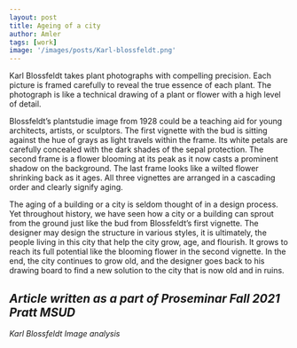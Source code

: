 ```yaml
---
layout: post
title: Ageing of a city
author: Amler
tags: [work]
image: '/images/posts/Karl-blossfeldt.png'
---
```


Karl Blossfeldt takes plant photographs with compelling precision. Each picture is framed carefully to reveal the true essence of each plant. The photograph is like a technical drawing of a plant or flower with a high level of detail.

Blossfeldt’s plantstudie image from 1928 could be a teaching aid for young architects, artists, or sculptors. The first vignette with the bud is sitting against the hue of grays as light travels within the frame. Its white petals are carefully concealed with the dark shades of the sepal protection. The second frame is a flower blooming at its peak as it now casts a prominent shadow on the background. The last frame looks like a wilted flower shrinking back as it ages. All three vignettes are arranged in a cascading order and clearly signify aging.

The aging of a building or a city is seldom thought of in a design process. Yet throughout history, we have seen how a city or a building can sprout from the ground just like the bud from Blossfeldt’s first vignette. The designer may design the structure in various styles, it is ultimately, the people living in this city that help the city grow, age, and flourish. It grows to reach its full potential like the blooming flower in the second vignette. In the end, the city continues to grow old, and the designer goes back to his drawing board to find a new solution to the city that is now old and in ruins.

_Article written as a part of Proseminar Fall 2021 Pratt MSUD_
---
_Karl Blossfeldt Image analysis_